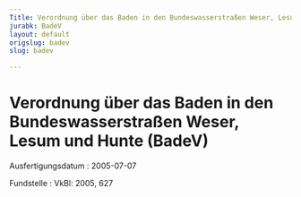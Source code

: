 ```yaml
---
Title: Verordnung über das Baden in den Bundeswasserstraßen Weser, Lesum und Hunte
jurabk: BadeV
layout: default
origslug: badev
slug: badev

---
```


# Verordnung über das Baden in den Bundeswasserstraßen Weser, Lesum und Hunte (BadeV)

Ausfertigungsdatum
:   2005-07-07

Fundstelle
:   VkBl: 2005, 627

